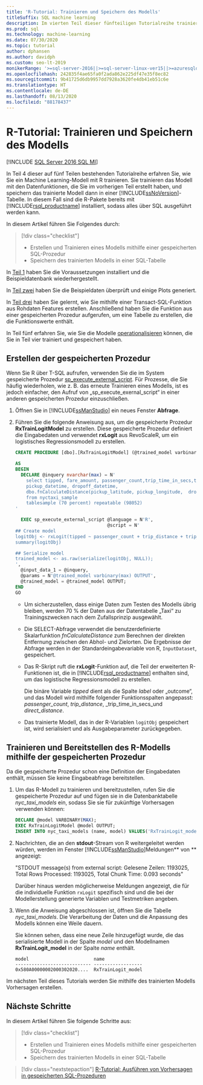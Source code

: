 ```yaml
---
title: 'R-Tutorial: Trainieren und Speichern des Modells'
titleSuffix: SQL machine learning
description: Im vierten Teil dieser fünfteiligen Tutorialreihe trainieren und speichern Sie ein Modell in R mithilfe von Transact-SQL in SQL Server mit SQL Machine Learning.
ms.prod: sql
ms.technology: machine-learning
ms.date: 07/30/2020
ms.topic: tutorial
author: dphansen
ms.author: davidph
ms.custom: seo-lt-2019
monikerRange: '>=sql-server-2016||>=sql-server-linux-ver15||>=azuresqldb-mi-current||=sqlallproducts-allversions'
ms.openlocfilehash: 242835f4ae65fa0f2ada862e225df47e35f8ec82
ms.sourcegitcommit: 9b41725d6db9957dd7928a3620fe4db41eb51c6e
ms.translationtype: HT
ms.contentlocale: de-DE
ms.lasthandoff: 08/13/2020
ms.locfileid: "88178437"
---
```

# <a name="r-tutorial-train-and-save-model"></a>R-Tutorial: Trainieren und Speichern des Modells
[!INCLUDE [SQL Server 2016 SQL MI](../../includes/applies-to-version/sqlserver2016-asdbmi.md)]

In Teil 4 dieser auf fünf Teilen bestehenden Tutorialreihe erfahren Sie, wie Sie ein Machine Learning-Modell mit R trainieren. Sie trainieren das Modell mit den Datenfunktionen, die Sie im vorherigen Teil erstellt haben, und speichern das trainierte Modell dann in einer [!INCLUDE[ssNoVersion](../../includes/ssnoversion-md.md)]-Tabelle. In diesem Fall sind die R-Pakete bereits mit [!INCLUDE[rsql_productname](../../includes/rsql-productname-md.md)] installiert, sodass alles über SQL ausgeführt werden kann.

In diesem Artikel führen Sie Folgendes durch:

> [!div class="checklist"]
> + Erstellen und Trainieren eines Modells mithilfe einer gespeicherten SQL-Prozedur
> + Speichern des trainierten Modells in einer SQL-Tabelle

In [Teil 1](r-taxi-classification-introduction.md) haben Sie die Voraussetzungen installiert und die Beispieldatenbank wiederhergestellt.

In [Teil zwei](r-taxi-classification-explore-data.md) haben Sie die Beispieldaten überprüft und einige Plots generiert.

In [Teil drei](r-taxi-classification-create-features.md) haben Sie gelernt, wie Sie mithilfe einer Transact-SQL-Funktion aus Rohdaten Features erstellen. Anschließend haben Sie die Funktion aus einer gespeicherten Prozedur aufgerufen, um eine Tabelle zu erstellen, die die Funktionswerte enthält.

In Teil fünf erfahren Sie, wie Sie die Modelle [operationalisieren](r-taxi-classification-deploy-model.md) können, die Sie in Teil vier trainiert und gespeichert haben.

## <a name="create-the-stored-procedure"></a>Erstellen der gespeicherten Prozedur

Wenn Sie R über T-SQL aufrufen, verwenden Sie die im System gespeicherte Prozedur [sp_execute_external_script](../../relational-databases/system-stored-procedures/sp-execute-external-script-transact-sql.md). Für Prozesse, die Sie häufig wiederholen, wie z. B. das erneute Trainieren eines Modells, ist es jedoch einfacher, den Aufruf von „sp_execute_exernal_script“ in einer anderen gespeicherten Prozedur einzuschließen.

1. Öffnen Sie in [!INCLUDE[ssManStudio](../../includes/ssmanstudio-md.md)] ein neues Fenster **Abfrage**.

2. Führen Sie die folgende Anweisung aus, um die gespeicherte Prozedur **RxTrainLogitModel** zu erstellen. Diese gespeicherte Prozedur definiert die Eingabedaten und verwendet **rxLogit** aus RevoScaleR, um ein logistisches Regressionsmodell zu erstellen.

   ```sql
   CREATE PROCEDURE [dbo].[RxTrainLogitModel] (@trained_model varbinary(max) OUTPUT)
   
   AS
   BEGIN
     DECLARE @inquery nvarchar(max) = N'
       select tipped, fare_amount, passenger_count,trip_time_in_secs,trip_distance,
       pickup_datetime, dropoff_datetime,
       dbo.fnCalculateDistance(pickup_latitude, pickup_longitude,  dropoff_latitude, dropoff_longitude) as direct_distance
       from nyctaxi_sample
       tablesample (70 percent) repeatable (98052)
   '
   
     EXEC sp_execute_external_script @language = N'R',
                                     @script = N'
   ## Create model
   logitObj <- rxLogit(tipped ~ passenger_count + trip_distance + trip_time_in_secs + direct_distance, data = InputDataSet)
   summary(logitObj)
   
   ## Serialize model 
   trained_model <- as.raw(serialize(logitObj, NULL));
   ',
     @input_data_1 = @inquery,
     @params = N'@trained_model varbinary(max) OUTPUT',
     @trained_model = @trained_model OUTPUT; 
   END
   GO
   ```

   + Um sicherzustellen, dass einige Daten zum Testen des Modells übrig bleiben, werden 70 % der Daten aus der Datentabelle „Taxi“ zu Trainingszwecken nach dem Zufallsprinzip ausgewählt.

   + Die SELECT-Abfrage verwendet die benutzerdefinierte Skalarfunktion *fnCalculateDistance* zum Berechnen der direkten Entfernung zwischen den Abhol- und Zielorten. Die Ergebnisse der Abfrage werden in der Standardeingabevariable von R, `InputDataset`, gespeichert.
  
   + Das R-Skript ruft die **rxLogit**-Funktion auf, die Teil der erweiterten R-Funktionen ist, die in [!INCLUDE[rsql_productname](../../includes/rsql-productname-md.md)] enthalten sind, um das logistische Regressionsmodell zu erstellen.
  
     Die binäre Variable _tipped_ dient als die Spalte *label* oder „outcome“, und das Modell wird mithilfe folgender Funktionsspalten angepasst:  _passenger_count_, _trip_distance_, _trip_time_in_secs_und _direct_distance_.
  
   + Das trainierte Modell, das in der R-Variablen `logitObj` gespeichert ist, wird serialisiert und als Ausgabeparameter zurückgegeben.

## <a name="train-and-deploy-the-r-model-using-the-stored-procedure"></a>Trainieren und Bereitstellen des R-Modells mithilfe der gespeicherten Prozedur

Da die gespeicherte Prozedur schon eine Definition der Eingabedaten enthält, müssen Sie keine Eingabeabfrage bereitstellen.

1. Um das R-Modell zu trainieren und bereitzustellen, rufen Sie die gespeicherte Prozedur auf und fügen sie in die Datenbanktabelle _nyc_taxi_models_ ein, sodass Sie sie für zukünftige Vorhersagen verwenden können:

   ```sql
   DECLARE @model VARBINARY(MAX);
   EXEC RxTrainLogitModel @model OUTPUT;
   INSERT INTO nyc_taxi_models (name, model) VALUES('RxTrainLogit_model', @model);
   ```

2. Nachrichten, die an den **stdout**-Stream von R weitergeleitet werden würden, werden im Fenster [!INCLUDE[ssManStudio](../../includes/ssmanstudio-md.md)]Meldungen** von ** angezeigt: 

   "STDOUT message(s) from external script: Gelesene Zeilen: 1193025, Total Rows Processed: 1193025, Total Chunk Time: 0.093 seconds"

   Darüber hinaus werden möglicherweise Meldungen angezeigt, die für die individuelle Funktion `rxLogit` spezifisch sind und die bei der Modellerstellung generierte Variablen und Testmetriken angeben.

3. Wenn die Anweisung abgeschlossen ist, öffnen Sie die Tabelle *nyc_taxi_models*. Die Verarbeitung der Daten und die Anpassung des Modells können eine Weile dauern.

   Sie können sehen, dass eine neue Zeile hinzugefügt wurde, die das serialisierte Modell in der Spalte _model_ und den Modellnamen **RxTrainLogit_model** in der Spalte _name_ enthält.

   ```text
   model                        name
   ---------------------------- ------------------
   0x580A00000002000302020....  RxTrainLogit_model
   ```

Im nächsten Teil dieses Tutorials werden Sie mithilfe des trainierten Modells Vorhersagen erstellen.

## <a name="next-steps"></a>Nächste Schritte

In diesem Artikel führen Sie folgende Schritte aus:

> [!div class="checklist"]
> + Erstellen und Trainieren eines Modells mithilfe einer gespeicherten SQL-Prozedur
> + Speichern des trainierten Modells in einer SQL-Tabelle

> [!div class="nextstepaction"]
> [R-Tutorial: Ausführen von Vorhersagen in gespeicherten SQL-Prozeduren](r-taxi-classification-deploy-model.md)
